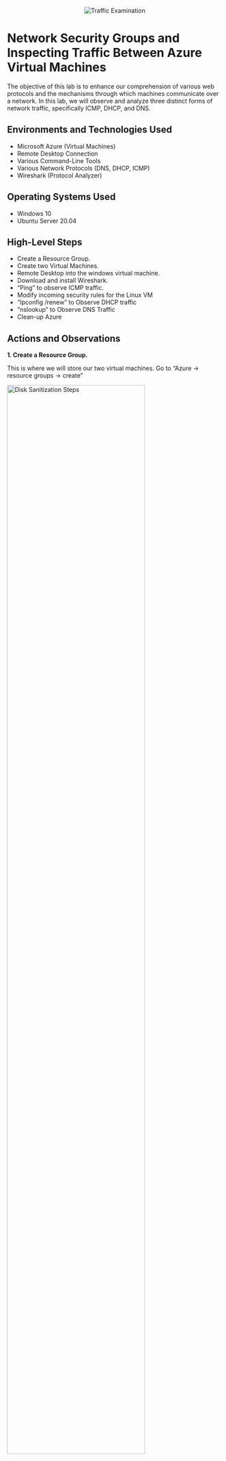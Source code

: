 <p align="center">
<img src="https://i.imgur.com/Ua7udoS.png" alt="Traffic Examination"/>
</p>

<h1>Network Security Groups and Inspecting Traffic Between Azure Virtual Machines</h1>

The objective of this lab is to enhance our comprehension of various web protocols and the mechanisms through which machines communicate over a network. In this lab, we will observe and analyze three distinct forms of network traffic, specifically ICMP, DHCP, and DNS.<br />

<h2>Environments and Technologies Used</h2>

- Microsoft Azure (Virtual Machines)
- Remote Desktop Connection
- Various Command-Line Tools
- Various Network Protocols (DNS, DHCP, ICMP)
- Wireshark (Protocol Analyzer)

<h2>Operating Systems Used </h2>

- Windows 10
- Ubuntu Server 20.04

<h2>High-Level Steps</h2>

- Create a Resource Group. 
- Create two Virtual Machines. 
- Remote Desktop into the windows virtual machine. 
- Download and install Wireshark. 
- “Ping” to observe ICMP traffic.
- Modify incoming security rules for the Linux VM
- “Ipconfig /renew” to Observe DHCP traffic
- “nslookup” to Observe DNS Traffic
- Clean-up Azure

<h2>Actions and Observations</h2>

<b>1. Create a Resource Group.</b>
  
<p>
This is where we will store our two virtual machines. Go to “Azure -> resource groups -> create”
</p>

<p>
<img src="https://i.imgur.com/C7TmwAn.png" height="80%" width="80%" alt="Disk Sanitization Steps"/>
</p>
  
<br />

<b>2.	Create two Virtual Machines.</b>
  
<p>
For this setup, you should create two virtual machines - one running Windows 10 and the other running Linux. Ensure that both of these VMs are placed within the resource group we've just established.

The first VM, named "Windows-VM," will run "Windows 10 Pro." Set the username as "Labuser," with the password specified as "Password1234."
</p>

<p>
<img src="https://i.imgur.com/uv3viED.png" height="80%" width="80%" alt="Disk Sanitization Steps"/>
</p>
  
<br />

<p>
The second virtual machine should be named "Linux-VM" and will operate on "Ubuntu Server 20.04 LTS." The username to access this machine will be "Labuser," and the password will be set as "Password1234." It's worth noting that using the same username and password for both virtual machines is feasible because they are distinct machines, each having its unique IP address when accessed.
</p>

<p>
<img src="https://i.imgur.com/FyKrVLk.png" height="80%" width="80%" alt="Disk Sanitization Steps"/>
</p>

<br />

<p>
Please take note that when we initially set up our first virtual machine, "Windows-VM," an associated virtual network named "Windows-VM-Net" was automatically generated. Therefore, when creating the second virtual machine, it's important to navigate to the networking settings and confirm that the previously created virtual network is selected.





</p>

<p>
<img src="https://i.imgur.com/vbNeczg.png" height="80%" width="80%" alt="Disk Sanitization Steps"/>
</p>
  
<br />

<p>
<b>3.	Remote Desktop into the windows virtual machine.</b>
  

In the Azure portal, locate your Windows virtual machine and copy its public IP address. Launch Remote Desktop Connection on your personal computer and paste the IP address of the Windows VM. Sign in to the VM using the username and password established during the initial VM setup.
</p>

<p>
<img src="https://i.imgur.com/E4C7FDQ.png" height="80%" width="80%" alt="Disk Sanitization Steps"/>
</p>
  
<br />

<p>
<b>4.	Download and install Wireshark. </b>
  
After accessing your Windows VM, use a web browser to obtain the Windows 10 64-bit Wireshark installer. Install the software from the downloaded file located in your downloads folder. Once Wireshark has been successfully installed, launch the program. While inside Wireshark, select "Ethernet," and then click the blue shark fin icon located in the top-left corner of the Wireshark interface.
</p>

<p>
<img src="https://i.imgur.com/S4f1Um7.png" height="80%" width="80%" alt="Disk Sanitization Steps"/>
</p>
  
<br />

<p>
  <b>We will use Wireshark to observe ICMP, DHCP, and DNS traffic.</b>

Now, let's set up a filter to display only ICMP traffic. To achieve this, navigate to the search bar located at the top of Wireshark and search for "ICMP," then hit the Enter key. This action will filter Wireshark to display exclusively the ICMP traffic occurring over the network, as opposed to all traffic.
</p>

<p>
<img src="https://i.imgur.com/LDrCUDX.png" height="80%" width="80%" alt="Disk Sanitization Steps"/>
</p>
  
<br />

<p>
It's crucial to keep in mind that ICMP stands for "Internet Control Messaging Protocol," the protocol used by the "ping" command. When we initiate pinging another machine, we will observe the ICMP traffic within Wireshark.
</p>
  
<br />

<p>
<b>5.	“Ping” to observe ICMP traffic.</b>
  
Retrieve the private IP address of the Linux virtual machine within Azure. In this illustration, the private IP address of the Linux virtual machine is designated as "10.0.0.5."
</p>

<p>
<img src="https://i.imgur.com/VM2nyzQ.png" height="80%" width="80%" alt="Disk Sanitization Steps"/>
</p>

<br />

<p>
Inside the Windows VM, launch the command prompt and initiate a ping to the Linux VM by entering the command "ping 10.0.0.5." You should receive an immediate reply. If we examine Wireshark, we can observe the traffic generated. It displays the source IP (Windows VM), destination IP (Linux VM), protocol (ICMP), and relevant information (request and reply).

Please be aware that the IP address of your virtual machine may differ from the one used in this example.

</p>

<p>
<img src="https://i.imgur.com/1k7UcrF.png" height="80%" width="80%" alt="Disk Sanitization Steps"/>
</p>

<br />

<p>
<b>6.	Modify incoming security rules for the Linux VM</b>
  
Return to Azure and utilize the search bar to locate "network security groups." Access the network security group associated with the Linux virtual machine. Then, proceed to the "Inbound rules" section and generate a new rule. This rule should be configured to reject inbound ICMP traffic. Choose ICMP, select "Deny," set the priority to 200, and click "Add."
</p>

<p>
<img src="https://i.imgur.com/W7jdODf.png" height="80%" width="80%" alt="Disk Sanitization Steps"/>
</p>

<br />

<p>
Wait for several minutes to allow the rule to update, and then go back to the Windows VM. Attempt to ping the Linux VM once more using the command "ping 10.0.0.5." You will notice that the ping request to the Linux machine will time out. As previously mentioned, this occurs because the "ping" command uses ICMP (Internet Control Messaging Protocol). By adjusting the inbound rules in the network security group of the Linux virtual machine and denying inbound ICMP traffic, we have effectively restricted the capability of other machines to ping the Linux machine.
</p>

<p>
<img src="https://i.imgur.com/FTlFLI6.png" height="80%" width="80%" alt="Disk Sanitization Steps"/>
</p>

<br />

<p>

To reverse these modifications, you can return to Azure and either delete the rule that was recently created or adjust it to permit incoming ICMP traffic.
</p>

<br />

<p>
<b>7.	“Ipconfig /renew” to Observe DHCP traffic</b>
  

Head back to the Windows VM and launch Wireshark. In the search bar, search for "DHCP" and hit Enter.

It's worth noting that DHCP stands for "Dynamic Host Configuration Protocol," which is the protocol responsible for assigning IP addresses to computers. When a computer requires an IP address, it sends a request to the DHCP server, and the DHCP server responds by providing an IP address.

We can observe this by typing the command “ipconfig /renew”
</p>

<p>
<img src="https://i.imgur.com/68XHciA.png" height="80%" width="80%" alt="Disk Sanitization Steps"/>
</p>

<br />

<p>
<b>8.	“nslookup” to Observe DNS Traffic</b>
  

Go back to the Windows VM and launch Wireshark. In the search bar, search for "DNS" and hit Enter.

It's crucial to recall that DNS stands for "Domain Name System," which is the protocol responsible for mapping IP addresses to websites.

The DNS protocol translates a name, such as "www.google.com," into the corresponding IP address by interacting with various servers.

We can witness this process by using the "nslookup" command with a website name like Google, YouTube, or Disney. The complete command would appear as "nslookup www.google.com."
</p>

<p>
<img src="https://i.imgur.com/vv5xoRM.png" height="80%" width="80%" alt="Disk Sanitization Steps"/>
</p>

<br />

<p>
<b>9.	Clean-up Azure</b>
  
After you have concluded your exploration of various web traffic types, please revisit Azure and remove all the resources we established. Leaving these resources running can result in ongoing costs, even without your active use.

Throughout this lab, we have strived to enhance our comprehension of various web protocols and examine their associated traffic with the aid of Wireshark. Additionally, we have gained insights into how different network security group regulations can influence web traffic by allowing or denying specific types of traffic.
</p>
